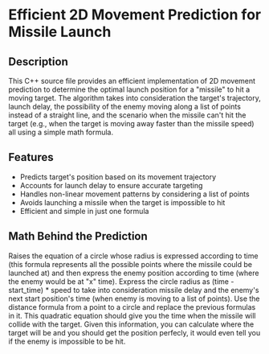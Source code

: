 # Efficient 2D Movement Prediction for Missile Launch

## Description

This C++ source file provides an efficient implementation of 2D movement prediction to determine the optimal launch position for a "missile" to hit a moving target. The algorithm takes into consideration the target's trajectory, launch delay, the possibility of the enemy moving along a list of points instead of a straight line, and the scenario when the missile can't hit the target (e.g., when the target is moving away faster than the missile speed) all using a simple math formula.

## Features

- Predicts target's position based on its movement trajectory
- Accounts for launch delay to ensure accurate targeting
- Handles non-linear movement patterns by considering a list of points
- Avoids launching a missile when the target is impossible to hit
- Efficient and simple in just one formula

## Math Behind the Prediction
Raises the equation of a circle whose radius is expressed according to time (this formula represents all the possible points where the missile could be launched at) and then express the enemy position according to time (where the enemy would be at "x" time). Express the circle radius as (time - start_time) * speed to take into consideration missile delay and the enemy's next start position's time (when enemy is moving to a list of points). Use the distance formula from a point to a circle and replace the previous formulas in it. This quadratic equation should give you the time when the missile will collide with the target. Given this information, you can calculate where the target will be and you should get the position perfecly, it would even tell you if the enemy is impossible to be hit.
